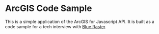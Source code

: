 # ArcGIS Code Sample

This is a simple application of the ArcGIS for Javascript API. It is built as a code sample for a tech interview with [Blue Raster](https://www.blueraster.com/).
